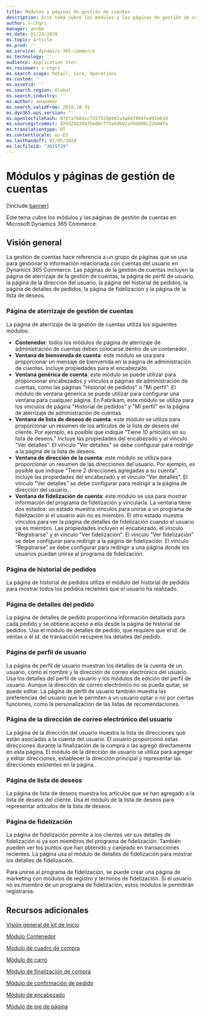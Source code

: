 ```yaml
---
title: Módulos y páginas de gestión de cuentas
description: Este tema cubre los módulos y las páginas de gestión de cuentas en Microsoft Dynamics 365 Commerce.
author: v-chgri
manager: annbe
ms.date: 01/23/2020
ms.topic: article
ms.prod: ''
ms.service: dynamics-365-commerce
ms.technology: ''
audience: Application User
ms.reviewer: v-chgri
ms.search.scope: Retail, Core, Operations
ms.custom: ''
ms.assetid: ''
ms.search.region: Global
ms.search.industry: ''
ms.author: anupamar
ms.search.validFrom: 2019-10-31
ms.dyn365.ops.version: ''
ms.openlocfilehash: 8787a7b01ecf15752569d2a3a8d7804fe492e63d
ms.sourcegitcommit: 829329220475ed8cff5a5db92a59dd90c22b04fa
ms.translationtype: HT
ms.contentlocale: es-ES
ms.lasthandoff: 02/05/2020
ms.locfileid: "3025729"
---
```

# <a name="account-management-pages-and-modules"></a>Módulos y páginas de gestión de cuentas


[!include [banner](includes/banner.md)]

Este tema cubre los módulos y las páginas de gestión de cuentas en Microsoft Dynamics 365 Commerce.

## <a name="overview"></a>Visión general

La gestión de cuentas hace referencia a un grupo de páginas que se usa para gestionar la información relacionada con cuentas del usuario en Dynamics 365 Commerce. Las páginas de la gestión de cuentas incluyen la página de aterrizaje de la gestión de cuentas, la página de perfil de usuario, la página de la dirección del usuario, la página del historial de pedidos, la página de detalles de pedidos, la página de fidelización y la página de la lista de deseos.

### <a name="account-management-landing-page"></a>Página de aterrizaje de gestión de cuentas

La página de aterrizaje de la gestión de cuentas utiliza los siguientes módulos:

- **Contenedor**: todos los módulos de página de aterrizaje de administración de cuentas deben colocarse dentro de un contenedor. 
- **Ventana de bienvenida de cuenta**: este módulo se usa para proporcionar un mensaje de bienvenida en la página de administración de cuentas. Incluye propiedades para el encabezado.
- **Ventana genérica de cuenta**: este módulo se puede utilizar para proporcionar encabezados y vínculos a páginas de administración de cuentas, como las páginas "Historial de pedidos" o "Mi perfil". El módulo de ventana genérica se puede utilizar para configurar una ventana para cualquier página. En Fabrikam, este módulo se utiliza para los vínculos de página "Historial de pedidos" y "Mi perfil" en la página de aterrizaje de administración de cuentas.
- **Ventana de lista de deseos de cuenta**: este módulo se utiliza para proporcionar un resumen de los artículos de la lista de deseos del cliente. Por ejemplo, es posible que indique “Tiene 10 artículos en su lista de deseos.” Incluye las propiedades del encabezado y el vínculo "Ver detalles". El vínculo "Ver detalles" se debe configurar para redirigir a la página de la lista de deseos. 
- **Ventana de dirección de la cuenta**: este módulo se utiliza para proporcionar un resumen de las direcciones del usuario. Por ejemplo, es posible que indique “Tiene 2 direcciones agregadas a su cuenta”. Incluye las propiedades del encabezado y el vínculo "Ver detalles". El vínculo "Ver detalles" se debe configurar para redirigir a la página de dirección del usuario.
- **Ventana de fidelización de cuenta**: este módulo se usa para mostrar información del programa de fidelización y vincularla. La ventana tiene dos estados: un estado muestra vínculos para unirse a un programa de fidelización si el usuario aún no es miembro. El otro estado muestra vínculos para ver la página de detalles de fidelización cuando el usuario ya es miembro. Las propiedades incluyen el encabezado, el vínculo "Registrarse" y el vínculo "Ver fidelización". El vínculo "Ver fidelización" se debe configurar para redirigir a la página de fidelización. El vínculo “Registrarse” se debe configurar para redirigir a una página donde los usuarios puedan unirse al programa de fidelización. 

### <a name="order-history-page"></a>Página de historial de pedidos

La página de historial de pedidos utiliza el módulo del historial de pedidos para mostrar todos los pedidos recientes que el usuario ha realizado.

### <a name="order-details-page"></a>Página de detalles del pedido

La página de detalles de pedido proporciona información detallada para cada pedido y se obtiene acceso a ella desde la página de historial de pedidos. Usa el módulo de detalles de pedido, que requiere que el id. de ventas o el id. de transacción recupere los detalles del pedido.

### <a name="user-profile-page"></a>Página de perfil de usuario

La página de perfil de usuario muestran los detalles de la cuenta de un usuario, como el nombre y la dirección de correo electrónico del usuario. Usa los detalles del perfil de usuario y los módulos de edición del perfil de usuario. Aunque la dirección de correo electrónico no se pueda quitar, se puede editar. La página de perfil de usuario también muestra las preferencias del usuario que le permiten a un usuario optar o no por ciertas funciones, como la personalización de las listas de recomendaciones. 

### <a name="user-address-page"></a>Página de la dirección de correo electrónico del usuario

La página de la dirección del usuario muestra la lista de direcciones que están asociadas a la cuenta del usuario. El usuario proporcionó estas direcciones durante la finalización de la compra o las agregó directamente en esta página. El módulo de la dirección de usuario se utiliza para agregar y editar direcciones, establecer la dirección principal y representar las direcciones existentes en la página.

### <a name="wish-list-page"></a>Página de lista de deseos

La página de lista de deseos muestra los artículos que se han agregado a la lista de deseos del cliente. Usa el módulo de la lista de deseos para representar artículos de la lista de deseos.

### <a name="loyalty-page"></a>Página de fidelización

La página de fidelización permite a los clientes ver sus detalles de fidelización si ya son miembros del programa de fidelización. También pueden ver los puntos que han obtenido y canjeado en transacciones recientes. La página usa el módulo de detalles de fidelización para mostrar los detalles de fidelización. 

Para unirse al programa de fidelización, se puede crear una página de marketing con módulos de registro y términos de fidelización. Si el usuario no es miembro de un programa de fidelización, estos módulos le permitirán registrarse.

## <a name="additional-resources"></a>Recursos adicionales

[Visión general de kit de inicio](starter-kit-overview.md)

[Módulo Contenedor](add-container-module.md)

[Módulo de cuadro de compra](add-buy-box.md)

[Módulo de carro](add-cart-module.md)

[Módulo de finalización de compra](add-checkout-module.md)

[Módulo de confirmación de pedido](order-confirmation-module.md)

[Módulo de encabezado](author-header-module.md)

[Módulo de pie de página](author-footer-module.md)
